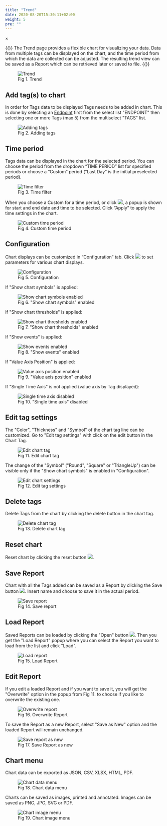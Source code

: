 ```yaml
---
title: "Trend"
date: 2020-08-20T15:30:11+02:00
weight: 5
pre: ""
---
```


<!-- The Modal -->
<div id="myModal" class="modal">
  <span class="close">&times;</span>
  <img class="modal-content" id="img01">
  <div id="caption"></div>
</div>

{{<lead>}}
The Trend page provides a flexible chart for visualizing your data. Data from multiple tags can be displayed on the chart, and the time period from which the data are collected can be adjusted. The resulting trend view can be saved as a Report which can be retrieved later or saved to file.
{{</lead>}}
<figure class="image_container">
    <img class="center_image myImg" onClick="reply_click(this)"  id="trend_screen" src="/trend_screen.png" alt="Trend">
    <figcaption>Fig 1. Trend</figcaption>
</figure>

## Add tag(s) to chart
In order for Tags data to be displayed Tags needs to be added in chart. This is done by selecting an [Endpoint](/glossary#endpoint) first from the select list "ENDPOINT" then selecting one or more Tags (max 5) from the multiselect "TAGS" list.
<figure class="image_container">
    <img class="center_image myImg figure_resize1" onClick="reply_click(this)"  id="trend_tag_list" src="/trend_tag_list.png" alt="Adding tags">
    <figcaption>Fig 2. Adding tags</figcaption>
</figure>

## Time period
Tags data can be displayed in the chart for the selected period. You can choose the period from the dropdown “TIME PERIOD” list for specified periods or choose a “Custom” period (“Last Day” is the initial preselected period).
<figure class="image_container">
    <img class="center_image myImg figure_resize1" onClick="reply_click(this)"  id="time_period" src="/time_period.png" alt="Time filter">
    <figcaption>Fig 3. Time filter</figcaption>
</figure>

When you choose a Custom for a time period, or click <img src="/custom_time_period_button.png">, a popup is shown for start and end date and time to be selected. Click “Apply” to apply the time settings in the chart.
<figure class="image_container">
    <img class="center_image myImg figure_resize2" onClick="reply_click(this)"  id="custom_filter_screen" src="/custom_filter_screen.png" alt="Custom time period">
    <figcaption>Fig 4. Custom time period</figcaption>
</figure>

## Configuration
Chart displays can be customized in “Configuration” tab. Click <img src="/trend_config.png"> to set parameters for various chart displays. <br/>
<figure class="image_container">
    <img class="center_image myImg figure_resize1" onClick="reply_click(this)"  id="trend_config_popup" src="/trend_config_popup.png" alt="Configuration">
    <figcaption>Fig 5. Configuration</figcaption>
</figure>

If "Show chart symbols" is applied: <br/>
<figure class="image_container">
    <img class="center_image myImg" onClick="reply_click(this)"  id="show_chart_symbols" src="/show_chart_symbols.png" alt="Show chart symbols enabled">
    <figcaption>Fig 6. "Show chart symbols" enabled</figcaption>
</figure>

If "Show chart thresholds" is applied: <br/>
<figure class="image_container">
    <img class="center_image myImg" onClick="reply_click(this)"  id="show_chart_tresholds" src="/show_chart_tresholds.png" alt="Show chart thresholds enabled">
    <figcaption>Fig 7. "Show chart thresholds" enabled</figcaption>
</figure>

If "Show events" is applied: <br/>
<figure class="image_container">
    <img class="center_image myImg" onClick="reply_click(this)"  id="show_events" src="/show_events.png" alt="Show events enabled">
    <figcaption>Fig 8. "Show events" enabled</figcaption>
</figure>

If "Value Axis Position" is applied: <br/>
<figure class="image_container">
    <img class="center_image myImg" onClick="reply_click(this)"  id="value_axis_position" src="/value_axis_position.png" alt="Value axis position enabled">
    <figcaption>Fig 9. "Value axis position" enabled</figcaption>
</figure>

If "Single Time Axis" is not applied (value axis by Tag displayed): <br/>
<figure class="image_container">
    <img class="center_image myImg" onClick="reply_click(this)"  id="no_single_time_axis" src="/no_single_time_axis.png" alt="Single time axis disabled">
    <figcaption>Fig 10. "Single time axis" disabled</figcaption>
</figure>


## Edit tag settings
The "Color", "Thickness" and "Symbol" of the chart tag line can be customized. Go to "Edit tag settings" with click on the edit button in the Chart Tag.
<figure class="image_container">
    <img class="center_image myImg figure_resize1" onClick="reply_click(this)"  id="edit_trend_tag_button" src="/edit_trend_tag_button.png" alt="Edit chart tag">
    <figcaption>Fig 11. Edit chart tag</figcaption>
</figure>
The change of the "Symbol" ("Round", "Square" or "TriangleUp") can be visible only if the "Show chart symbols" is enabled in "Configuration".
<figure class="image_container">
    <img class="center_image myImg figure_resize2" onClick="reply_click(this)"  id="edit_tag_settings" src="/edit_tag_settings.png" alt="Edit chart settings">
    <figcaption>Fig 12. Edit tag settings</figcaption>
</figure>

## Delete tags
Delete Tags from the chart by clicking the delete button in the chart tag.
<figure class="image_container">
    <img class="center_image myImg figure_resize1" onClick="reply_click(this)"  id="tag_delete_button" src="/tag_delete_button.png" alt="Delete chart tag">
    <figcaption>Fig 13. Delete chart tag</figcaption>
</figure>

## Reset chart
Reset chart by clicking the reset button <img src="/chart_reset_button.png">.

## Save Report
Chart with all the Tags added can be saved as a Report by clicking the Save button <img src="/save_report_button.png">. Insert name and choose to save it in the actual period.
<figure class="image_container">
    <img class="center_image myImg" onClick="reply_click(this)"  id="save_new_report" src="/save_new_report.png" alt="Save report">
    <figcaption>Fig 14. Save report</figcaption>
</figure>

## Load Report
Saved Reports can be loaded by clicking the "Open" button <img src="/load_report_button.png">. Then you get the "Load Report" popup where you can select the Report you want to load from the list and click "Load".
<figure class="image_container">
    <img class="center_image myImg figure_resize2" onClick="reply_click(this)"  id="load_report_popup" src="/load_report_popup.png" alt="Load report">
    <figcaption>Fig 15. Load Report</figcaption>
</figure>

## Edit Report
If you edit a loaded Report and if you want to save it, you will get the "Overwrite" option in the popup from Fig 11. to choose if you like to overwrite the existing one.
<figure class="image_container">
    <img class="center_image myImg figure_resize1" onClick="reply_click(this)"  id="overwrite_report" src="/overwrite_report.png" alt="Overwrite report">
    <figcaption>Fig 16. Overwrite Report</figcaption>
</figure> 
 To save the Report as a new Report, select "Save as New" option and the loaded Report will remain unchanged.
<figure class="image_container">
    <img class="center_image myImg figure_resize1" onClick="reply_click(this)"  id="save_as_new_report" src="/save_as_new_report.png" alt="Save report as new">
    <figcaption>Fig 17. Save Report as new</figcaption>
</figure> 

## Chart menu
Chart data can be exported as JSON, CSV, XLSX, HTML, PDF. 
<figure class="image_container">
    <img class="center_image myImg figure_resize1" onClick="reply_click(this)"  id="chart_data_menu" src="/chart_data_menu.png" alt="Chart data menu">
    <figcaption>Fig 18. Chart data menu</figcaption>
</figure> 
Charts can be saved as images, printed and annotated. Images can be saved as PNG, JPG, SVG or PDF.
<figure class="image_container">
    <img class="center_image myImg figure_resize1" onClick="reply_click(this)"  id="chart_image_menu" src="/chart_image_menu.png" alt="Chart image menu">
    <figcaption>Fig 19. Chart image menu</figcaption>
</figure>

<script>
// Get the modal
var modal = document.getElementById("myModal");

var modalImg = document.getElementById("img01");
var captionText = document.getElementById("caption");
function reply_click(img)
{
    modal.style.display = "block";
    modalImg.src = img.src;
    captionText.innerHTML = img.alt;
}

modal.onclick = function() { 
  modal.style.display = "none";
}

document.addEventListener('keyup', function(e) {
    if (e.keyCode == 27) {
        modal.style.display = "none";
    }
});
</script>